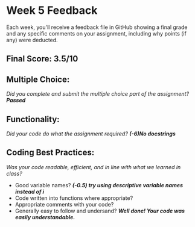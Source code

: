 # Week 5 Feedback
Each week, you'll receive a feedback file in GitHub showing a final grade and any specific comments on your assignment, including why points (if any) were deducted.


## Final Score: 3.5/10

## Multiple Choice:
_Did you complete and submit the multiple choice part of the assignment?_
***Passed***

## Functionality: 
_Did your code do what the assignment required?_
***(-6)No docstrings***

## Coding Best Practices:
_Was your code readable, efficient, and in line with what we learned in class?_
* Good variable names? 
 ***(-0.5) try using descriptive variable names instead of i***
* Code written into functions where appropriate?
* Appropriate comments with your code?
* Generally easy to follow and undersand?
***Well done! Your code was easily understandable.***
